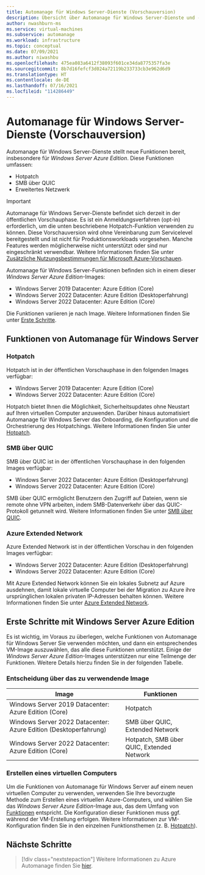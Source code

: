 ```yaml
---
title: Automanage für Windows Server-Dienste (Vorschauversion)
description: Übersicht über Automanage für Windows Server-Dienste und -funktionen mit Windows Server Azure Edition
author: nwashburn-ms
ms.service: virtual-machines
ms.subservice: automanage
ms.workload: infrastructure
ms.topic: conceptual
ms.date: 07/09/2021
ms.author: niwashbu
ms.openlocfilehash: 475ea083a6412f38093f601ce34da8775357fa3e
ms.sourcegitcommit: 8b7d16fefcf3d024a72119b233733cb3e962d6d9
ms.translationtype: HT
ms.contentlocale: de-DE
ms.lasthandoff: 07/16/2021
ms.locfileid: "114286449"
---
```

# <a name="automanage-for-windows-server-services-preview"></a>Automanage für Windows Server-Dienste (Vorschauversion)

Automanage für Windows Server-Dienste stellt neue Funktionen bereit, insbesondere für _Windows Server Azure Edition_.  Diese Funktionen umfassen:
- Hotpatch
- SMB über QUIC
- Erweitertes Netzwerk

> [!IMPORTANT]
> Automanage für Windows Server-Dienste befindet sich derzeit in der öffentlichen Vorschauphase. Es ist ein Anmeldungsverfahren (opt-in) erforderlich, um die unten beschriebene Hotpatch-Funktion verwenden zu können.
> Diese Vorschauversion wird ohne Vereinbarung zum Servicelevel bereitgestellt und ist nicht für Produktionsworkloads vorgesehen. Manche Features werden möglicherweise nicht unterstützt oder sind nur eingeschränkt verwendbar.
> Weitere Informationen finden Sie unter [Zusätzliche Nutzungsbestimmungen für Microsoft Azure-Vorschauen](https://azure.microsoft.com/support/legal/preview-supplemental-terms/).

Automanage für Windows Server-Funktionen befinden sich in einem dieser _Windows Server Azure Edition_-Images: 

- Windows Server 2019 Datacenter: Azure Edition (Core)
- Windows Server 2022 Datacenter: Azure Edition (Desktoperfahrung)
- Windows Server 2022 Datacenter: Azure Edition (Core)

Die Funktionen variieren je nach Image. Weitere Informationen finden Sie unter [Erste Schritte](#getting-started-with-windows-server-azure-edition).

## <a name="automanage-for-windows-server-capabilities"></a>Funktionen von Automanage für Windows Server

### <a name="hotpatch"></a>Hotpatch

Hotpatch ist in der öffentlichen Vorschauphase in den folgenden Images verfügbar:

- Windows Server 2019 Datacenter: Azure Edition (Core)
- Windows Server 2022 Datacenter: Azure Edition (Core)

Hotpatch bietet Ihnen die Möglichkeit, Sicherheitsupdates ohne Neustart auf Ihren virtuellen Computer anzuwenden.  Darüber hinaus automatisiert Automanage für Windows Server das Onboarding, die Konfiguration und die Orchestrierung des Hotpatchings.  Weitere Informationen finden Sie unter [Hotpatch](automanage-hotpatch.md).  

### <a name="smb-over-quic"></a>SMB über QUIC

SMB über QUIC ist in der öffentlichen Vorschauphase in den folgenden Images verfügbar:

- Windows Server 2022 Datacenter: Azure Edition (Desktoperfahrung)
- Windows Server 2022 Datacenter: Azure Edition (Core)

SMB über QUIC ermöglicht Benutzern den Zugriff auf Dateien, wenn sie remote ohne VPN arbeiten, indem SMB-Datenverkehr über das QUIC-Protokoll getunnelt wird.  Weitere Informationen finden Sie unter [SMB über QUIC](/windows-server/storage/file-server/smb-over-quic).  

### <a name="azure-extended-network"></a>Azure Extended Network

Azure Extended Network ist in der öffentlichen Vorschau in den folgenden Images verfügbar:

- Windows Server 2022 Datacenter: Azure Edition (Desktoperfahrung)
- Windows Server 2022 Datacenter: Azure Edition (Core)

Mit Azure Extended Network können Sie ein lokales Subnetz auf Azure ausdehnen, damit lokale virtuelle Computer bei der Migration zu Azure ihre ursprünglichen lokalen privaten IP-Adressen behalten können. Weitere Informationen finden Sie unter [Azure Extended Network](/windows-server/manage/windows-admin-center/azure/azure-extended-network).  


## <a name="getting-started-with-windows-server-azure-edition"></a>Erste Schritte mit Windows Server Azure Edition

Es ist wichtig, im Voraus zu überlegen, welche Funktionen von Automanage für Windows Server Sie verwenden möchten, und dann ein entsprechendes VM-Image auszuwählen, das alle diese Funktionen unterstützt.  Einige der _Windows Server Azure Edition_-Images unterstützen nur eine Teilmenge der Funktionen. Weitere Details hierzu finden Sie in der folgenden Tabelle.

### <a name="deciding-which-image-to-use"></a>Entscheidung über das zu verwendende Image 

|Image|Funktionen|
|--|--|
| Windows Server 2019 Datacenter: Azure Edition (Core) | Hotpatch | 
|Windows Server 2022 Datacenter: Azure Edition (Desktoperfahrung) | SMB über QUIC, Extended Network | 
| Windows Server 2022 Datacenter: Azure Edition (Core) | Hotpatch, SMB über QUIC, Extended Network | 

### <a name="creating-a-vm"></a>Erstellen eines virtuellen Computers

Um die Funktionen von Automanage für Windows Server auf einem neuen virtuellen Computer zu verwenden, verwenden Sie Ihre bevorzugte Methode zum Erstellen eines virtuellen Azure-Computers, und wählen Sie das _Windows Server Azure Edition_-Image aus, das dem Umfang von [Funktionen](#getting-started-with-windows-server-azure-edition) entspricht.  Die Konfiguration dieser Funktionen muss ggf. während der VM-Erstellung erfolgen. Weitere Informationen zur VM-Konfiguration finden Sie in den einzelnen Funktionsthemen (z. B. [Hotpatch](automanage-hotpatch.md)).

## <a name="next-steps"></a>Nächste Schritte

> [!div class="nextstepaction"]
> Weitere Informationen zu Azure Automanage finden Sie [hier](automanage-virtual-machines.md).